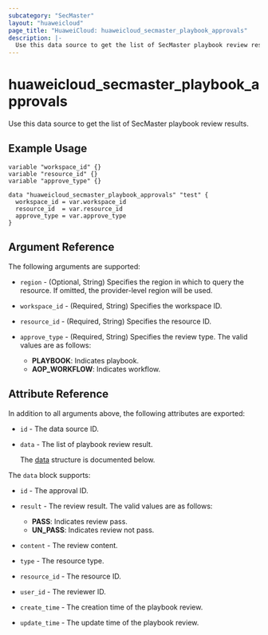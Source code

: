 ```yaml
---
subcategory: "SecMaster"
layout: "huaweicloud"
page_title: "HuaweiCloud: huaweicloud_secmaster_playbook_approvals"
description: |-
  Use this data source to get the list of SecMaster playbook review results.
---
```


# huaweicloud_secmaster_playbook_approvals

Use this data source to get the list of SecMaster playbook review results.

## Example Usage

```hcl
variable "workspace_id" {}
variable "resource_id" {}
variable "approve_type" {}

data "huaweicloud_secmaster_playbook_approvals" "test" {
  workspace_id = var.workspace_id
  resource_id  = var.resource_id
  approve_type = var.approve_type
}
```

## Argument Reference

The following arguments are supported:

* `region` - (Optional, String) Specifies the region in which to query the resource.
  If omitted, the provider-level region will be used.

* `workspace_id` - (Required, String) Specifies the workspace ID.

* `resource_id` - (Required, String) Specifies the resource ID.

* `approve_type` - (Required, String) Specifies the review type.
  The valid values are as follows:
  + **PLAYBOOK**: Indicates playbook.
  + **AOP_WORKFLOW**: Indicates workflow.

## Attribute Reference

In addition to all arguments above, the following attributes are exported:

* `id` - The data source ID.

* `data` - The list of playbook review result.

  The [data](#data_struct) structure is documented below.

<a name="data_struct"></a>
The `data` block supports:

* `id` - The approval ID.

* `result` - The review result.
  The valid values are as follows:
  + **PASS**: Indicates review pass.
  + **UN_PASS**: Indicates review not pass.

* `content` - The review content.

* `type` - The resource type.

* `resource_id` - The resource ID.

* `user_id` - The reviewer ID.

* `create_time` - The creation time of the playbook review.

* `update_time` - The update time of the playbook review.
